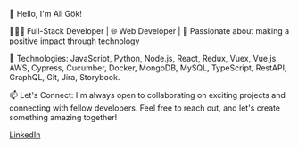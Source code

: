 👋 Hello, I'm Ali Gök!

👨🏻‍💻 Full-Stack Developer | 🌐 Web Developer | 🌱 Passionate about making a positive impact through technology

🔧 Technologies: JavaScript, Python, Node.js, React, Redux, Vuex, Vue.js, AWS, Cypress, Cucumber, Docker, MongoDB, MySQL, TypeScript, RestAPI, GraphQL, Git, Jira, Storybook.

📫 Let's Connect:
I'm always open to collaborating on exciting projects and connecting with fellow developers. Feel free to reach out, and let's create something amazing together!

[LinkedIn](https://www.linkedin.com/in/ali-g%C3%B6k-8265a7229/)

